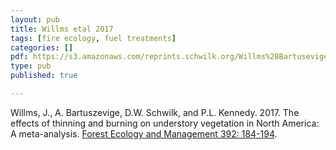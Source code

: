 ```yaml
---
layout: pub
title: Willms etal 2017
tags: [fire ecology, fuel treatments]
categories: []
pdf: https://s3.amazonaws.com/reprints.schwilk.org/Willms%2BBartusevige%2Betal-2017.pdf
type: pub
published: true

---
```


Willms, J., A. Bartuszevige, D.W. Schwilk, and P.L. Kennedy. 2017. The effects of thinning and burning on understory vegetation in North America: A meta-analysis. [Forest Ecology and Management 392: 184-194](http://dx.doi.org/10.1016/j.foreco.2017.03.010).

